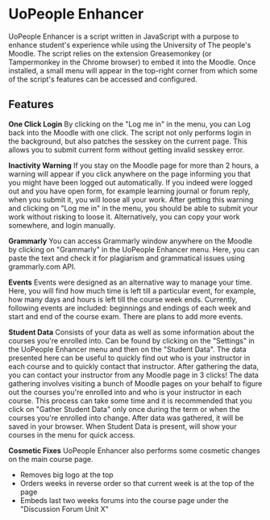 UoPeople Enhancer
==============
UoPeople Enhancer is a script written in JavaScript with a purpose to enhance student's experience while using the University of The people's Moodle. The script relies on the extension Greasemonkey (or Tampermonkey in the Chrome browser) to embed it into the Moodle. Once installed, a small menu will appear in the top-right corner from which some of the script's features can be accessed and configured.

Features
--------------
**One Click Login** By clicking on the "Log me in" in the menu, you can Log back into the Moodle with one click. The script not only performs login in the background, but also patches the sesskey on the current page. This allows you to submit current form without getting invalid sesskey error.

**Inactivity Warning** If you stay on the Moodle page for more than 2 hours, a warning will appear if you click anywhere on the page informing you that you might have been logged out automatically. If you indeed were logged out and you have open form, for example learning journal or forum reply, when you submit it, you will loose all your work. After getting this warning and clicking on "Log me in" in the menu, you should be able to submit your work without risking to loose it. Alternatively, you can copy your work somewhere, and login manually.

**Grammarly** You can access Grammarly window anywhere on the Moodle by clicking on "Grammarly" in the UoPeople Enhancer menu. Here, you can paste the text and check it for plagiarism and grammatical issues using grammarly.com API.

**Events** Events were designed as an alternative way to manage your time. Here, you will find how much time is left till a particular event, for example, how many days and hours is left till the course week ends. Currently, following events are included: beginnings and endings of each week and start and end of the course exam. There are plans to add more events.

**Student Data** Consists of your data as well as some information about the courses you're enrolled into. Can be found by clicking on the "Settings" in the UoPeople Enhancer menu and then on the "Student Data". The data presented here can be useful to quickly find out who is your instructor in each course and to quickly contact that instructor. After gathering the data, you can contact your instructor from any Moodle page in 3 clicks!
The data gathering involves visiting a bunch of Moodle pages on your behalf to figure out the courses you're enrolled into and who is your instructor in each course. This process can take some time and it is recommended that you click on "Gather Student Data" only once during the term or when the courses you're enrolled into change. After data was gathered, it will be saved in your browser. When Student Data is present, will show your courses in the menu for quick access.

**Cosmetic Fixes** UoPeople Enhancer also performs some cosmetic changes on the main course page.
 - Removes big logo at the top
 - Orders weeks in reverse order so that current week is at the top of the page
 - Embeds last two weeks forums into the course page under the "Discussion Forum Unit X"

